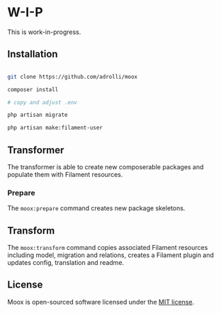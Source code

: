 # W-I-P

This is work-in-progress.

## Installation

```bash

git clone https://github.com/adrolli/moox

composer install

# copy and adjust .env

php artisan migrate

php artisan make:filament-user

```

## Transformer

The transformer is able to create new composerable packages and populate them with Filament resources.

### Prepare

The `moox:prepare` command creates new package skeletons.

## Transform

The `moox:transform` command copies associated Filament resources including model, migration and relations, creates a Filament plugin and updates config, translation and readme.

## License

Moox is open-sourced software licensed under the [MIT license](https://opensource.org/licenses/MIT).
